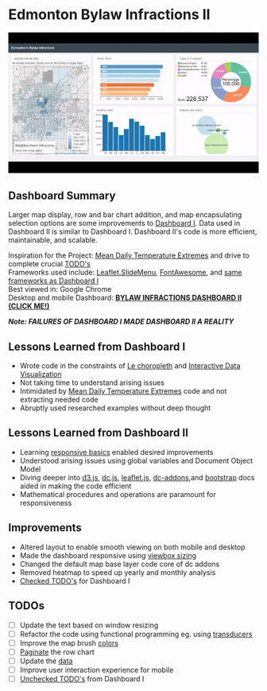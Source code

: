 # Edmonton Bylaw Infractions II
![](bylaw_infractions2.gif)

## Dashboard Summary
Larger map display, row and bar chart addition, and map encapsulating selection options are some improvements to [Dashboard I](https://github.com/mikelotis/Edmonton-Bylaw-Infractions-I). Data used in Dashboard II is similar to Dashboard I. Dashboard II's code is more efficient, maintainable, and scalable.<br>

Inspiration for the Project: [Mean Daily Temperature Extremes](http://bl.ocks.org/KatiRG/cccd23dd7a830da0de5c) and drive to complete crucial [TODO's](https://github.com/mikelotis/Edmonton-Bylaw-Infractions-I/blob/master/README.md#todos)<br>
Frameworks used include: [Leaflet.SlideMenu](https://github.com/unbam/Leaflet.SlideMenu), [FontAwesome](https://fontawesome.com/), and [same frameworks as Dashboard I](https://github.com/mikelotis/Edmonton-Bylaw-Infractions-I/blob/master/README.md#dashboard-summary)<br>
Best viewed in: Google Chrome<br>
Desktop and mobile Dashboard: [****BYLAW INFRACTIONS DASHBOARD II (CLICK ME!)****](https://mikelotis.github.io/Edmonton-Bylaw-Infractions-II/)<br>

***Note: FAILURES OF DASHBOARD I MADE DASHBOARD II  A REALITY*** <br>

## Lessons Learned from Dashboard I
* Wrote code in the constraints of [Le choropleth](http://intellipharm.github.io/dc-addons/examples/leaflet-marker.html) and [Interactive Data Visualization](http://adilmoujahid.com/posts/2016/08/interactive-data-visualization-geospatial-d3-dc-leaflet-python/)
* Not taking time to understand arising issues
* Intimidated by [Mean Daily Temperature Extremes](http://bl.ocks.org/KatiRG/cccd23dd7a830da0de5c) code and not extracting needed code
* Abruptly used researched examples without deep thought
## Lessons Learned from Dashboard II
* Learning [responsive basics](https://www.packtpub.com/web-development/building-responsive-data-visualizations-d3js-video) enabled desired improvements
* Understood arising issues using global variables and Document Object Model
* Diving deeper into [d3.js](http://devdocs.io/d3~3/), [dc.js](http://dc-js.github.io/dc.js/docs/html/), [leaflet.js](http://leafletjs.com/reference-0.7.7.html), [dc-addons](https://github.com/Intellipharm/dc-addons#dc-addons),and [bootstrap](https://getbootstrap.com/docs/4.0/getting-started/introduction/) docs aided in making the code efficient
* Mathematical procedures and operations are paramount for responsiveness
## Improvements
* Altered layout to enable smooth viewing on both mobile and desktop
* Made the dashboard responsive using [viewbox sizing](http://dc-js.github.io/dc.js/docs/html/dc.baseMixin.html#useViewBoxResizing__anchor)
* Changed the default map base layer code core of dc addons
* Removed heatmap to speed up yearly and monthly analysis
* [Checked TODO's](https://github.com/mikelotis/Edmonton-Bylaw-Infractions-I/blob/master/README.md#todos) for Dashboard I
## TODOs
- [ ] Update the text based on window resizing 
- [ ] Refactor the code using functional programming eg. using [transducers](https://medium.freecodecamp.org/efficient-data-transformations-using-transducers-c779043ba655)
- [ ] Improve the map brush [colors](https://medium.freecodecamp.org/an-intro-to-color-theory-how-to-combine-colors-and-set-the-mood-of-your-designs-79bf5a45b3d)
- [ ] [Paginate](https://github.com/Intellipharm/dc-addons#pagination-mixin) the row chart
- [ ] Update the [data](https://data.edmonton.ca/Community-Services/Bylaw-Infractions/xgwu-c37w)
- [ ] Improve user interaction experience for mobile
- [ ] [Unchecked TODO's](https://github.com/mikelotis/Edmonton-Bylaw-Infractions-I/blob/master/README.md#todos) from Dashboard I

<!--
Improvement of the previous [version](https://github.com/mikelotis/Edmonton-Bylaw-Infractions-I) and detailed information **coming soon!**
[****Updated dashboard (CLICK ME FOR DASHBOARD)****](https://mikelotis.github.io/Edmonton-Bylaw-Infractions-II/)
-->
